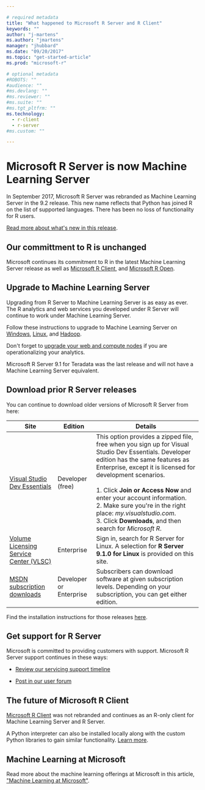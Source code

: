 ```yaml
---

# required metadata
title: "What happened to Microsoft R Server and R Client"
keywords: ""
author: "j-martens"
ms.author: "jmartens"
manager: "jhubbard"
ms.date: "09/20/2017"
ms.topic: "get-started-article"
ms.prod: "microsoft-r"

# optional metadata
#ROBOTS: ""
#audience: ""
#ms.devlang: ""
#ms.reviewer: ""
#ms.suite: ""
#ms.tgt_pltfrm: ""
ms.technology:
  - r-client
  - r-server
#ms.custom: ""

---
```


# Microsoft R Server is now Machine Learning Server

In September 2017, Microsoft R Server was rebranded as Machine Learning Server in the 9.2 release. This new name reflects that Python has joined R on the list of supported languages.  There has been no loss of functionality for R users.

[Read more about what's new in this release](something.md).

## Our committment to R is unchanged

Microsoft continues its commitment to R in the latest Machine Learning Server release as well as [Microsoft R Client](something.md), and [Microsoft R Open](https://mran.microsoft.com).

## Upgrade to Machine Learning Server

Upgrading from R Server to Machine Learning Server is as easy as ever. The R analytics and web services you developed under R Server will continue to work under Machine Learning Server.

Follow these instructions to upgrade to Machine Learning Server on [Windows](something.md), [Linux](something.md), and [Hadoop](something.md). 

Don't forget to [upgrade your web and compute nodes]() if you are operationalizing your analytics.


Microsoft R Server 9.1 for Teradata was the last release and will not have a Machine Learning Server equivalent.

## Download prior R Server releases

You can continue to download older versions of Microsoft R Server from here:

| Site | Edition | Details |
|------|---------|---------|
| [Visual Studio Dev Essentials](http://go.microsoft.com/fwlink/?LinkId=717968&clcid=0x409) | Developer (free) | This option provides a zipped file, free when you sign up for Visual Studio Dev Essentials. Developer edition has the same features as Enterprise, except it is licensed for development scenarios. <br/><br/>1. Click **Join or Access Now** and enter your account information.<br/>2. Make sure you're in the right place: *my.visualstudio.com*.<br/>3. Click **Downloads**, and then search for *Microsoft R*. |
|[Volume Licensing Service Center (VLSC)](http://go.microsoft.com/fwlink/?LinkId=717966&clcid=0x409) | Enterprise | Sign in, search for R Server for Linux. A selection for **R Server 9.1.0 for Linux** is provided on this site. |
| [MSDN subscription downloads](https://msdn.microsoft.com/subscriptions/downloads/hh442898.aspx) | Developer or Enterprise | Subscribers can download software at given subscription levels. Depending on your subscription, you can get either edition. |


Find the installation instructions for those releases [here](something.md). 

## Get support for R Server

Microsoft is committed to providing customers with support. Microsoft R Server support continues in these ways: 
+ [Review our servicing support timeline](resources-servicing-support.md)

+ [Post in our user forum](https://social.technet.microsoft.com/Forums/en-US/home?forum=MicrosoftR)  

## The future of Microsoft R Client

[Microsoft R Client](r-client/what-is-microsoft-r-client.md) was not rebranded and continues as an R-only client for Machine Learning Server and R Server. 

A Python interpreter can also be installed locally along with the custom Python libraries to gain similar functionality. [Learn more](install/python-libraries-interpreter.md).

## Machine Learning at Microsoft

Read more about the machine learning offerings at Microsoft in this article, ["Machine Learning at Microsoft"](something.md).